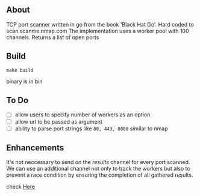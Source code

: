 About
---
TCP port scanner written in go from the book 'Black Hat Go'. Hard coded to scan scanme.nmap.com
The implementation uses a worker pool with 100 channels. Returns a list of open ports


Build
----
`make build`

binary is in bin 
 
 
 
 To Do
----
- [ ] allow users to specify number of workers as an option
- [ ] allow url to be passed as argument
- [ ] ability to parse port strings like `80, 443, 8080` similar to nmap

Enhancements
---

It's not neccessary to send on the _results_ channel for every port scanned. We can
use an additional channel not only to track the workers but also to prevent a race condition 
by ensuring the completion of all gathered results.

check [Here](https://github.com/blackhat-go/bhg/blob/master/ch-2/scanner-port-format)
